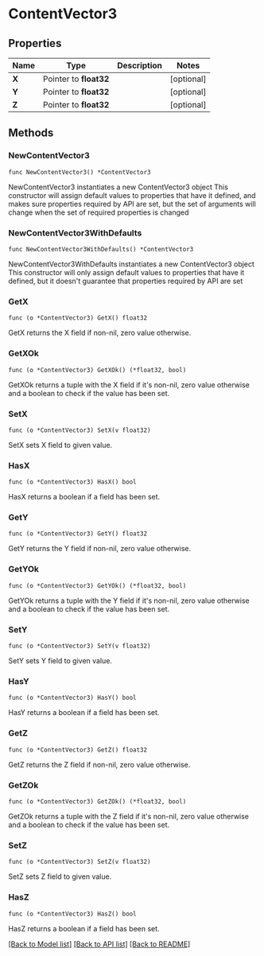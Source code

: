# ContentVector3

## Properties

Name | Type | Description | Notes
------------ | ------------- | ------------- | -------------
**X** | Pointer to **float32** |  | [optional] 
**Y** | Pointer to **float32** |  | [optional] 
**Z** | Pointer to **float32** |  | [optional] 

## Methods

### NewContentVector3

`func NewContentVector3() *ContentVector3`

NewContentVector3 instantiates a new ContentVector3 object
This constructor will assign default values to properties that have it defined,
and makes sure properties required by API are set, but the set of arguments
will change when the set of required properties is changed

### NewContentVector3WithDefaults

`func NewContentVector3WithDefaults() *ContentVector3`

NewContentVector3WithDefaults instantiates a new ContentVector3 object
This constructor will only assign default values to properties that have it defined,
but it doesn't guarantee that properties required by API are set

### GetX

`func (o *ContentVector3) GetX() float32`

GetX returns the X field if non-nil, zero value otherwise.

### GetXOk

`func (o *ContentVector3) GetXOk() (*float32, bool)`

GetXOk returns a tuple with the X field if it's non-nil, zero value otherwise
and a boolean to check if the value has been set.

### SetX

`func (o *ContentVector3) SetX(v float32)`

SetX sets X field to given value.

### HasX

`func (o *ContentVector3) HasX() bool`

HasX returns a boolean if a field has been set.

### GetY

`func (o *ContentVector3) GetY() float32`

GetY returns the Y field if non-nil, zero value otherwise.

### GetYOk

`func (o *ContentVector3) GetYOk() (*float32, bool)`

GetYOk returns a tuple with the Y field if it's non-nil, zero value otherwise
and a boolean to check if the value has been set.

### SetY

`func (o *ContentVector3) SetY(v float32)`

SetY sets Y field to given value.

### HasY

`func (o *ContentVector3) HasY() bool`

HasY returns a boolean if a field has been set.

### GetZ

`func (o *ContentVector3) GetZ() float32`

GetZ returns the Z field if non-nil, zero value otherwise.

### GetZOk

`func (o *ContentVector3) GetZOk() (*float32, bool)`

GetZOk returns a tuple with the Z field if it's non-nil, zero value otherwise
and a boolean to check if the value has been set.

### SetZ

`func (o *ContentVector3) SetZ(v float32)`

SetZ sets Z field to given value.

### HasZ

`func (o *ContentVector3) HasZ() bool`

HasZ returns a boolean if a field has been set.


[[Back to Model list]](../README.md#documentation-for-models) [[Back to API list]](../README.md#documentation-for-api-endpoints) [[Back to README]](../README.md)


